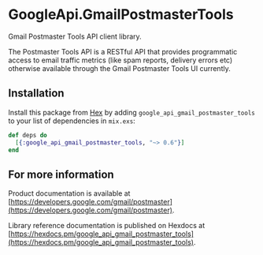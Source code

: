 # GoogleApi.GmailPostmasterTools

Gmail Postmaster Tools API client library.

The Postmaster Tools API is a RESTful API that provides programmatic access to email traffic metrics (like spam reports, delivery errors etc) otherwise available through the Gmail Postmaster Tools UI currently.

## Installation

Install this package from [Hex](https://hex.pm) by adding
`google_api_gmail_postmaster_tools` to your list of dependencies in `mix.exs`:

```elixir
def deps do
  [{:google_api_gmail_postmaster_tools, "~> 0.6"}]
end
```

## For more information

Product documentation is available at [https://developers.google.com/gmail/postmaster](https://developers.google.com/gmail/postmaster).

Library reference documentation is published on Hexdocs at
[https://hexdocs.pm/google_api_gmail_postmaster_tools](https://hexdocs.pm/google_api_gmail_postmaster_tools).
